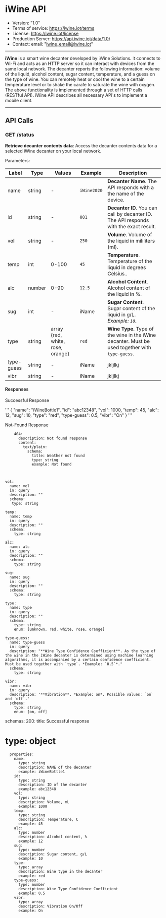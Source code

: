 # iWine API 

* Version: "1.0"
* Terms of service: https://iwine.iot/terms
* License: https://iwine.iot/license
* Production Server: https://api.iwine.iot/data/1.0/
* Contact: email: "iwine_email@iwine.iot"

- - -
**iWine** is a smart wine decanter developed by iWine Solutions. It connects to Wi-Fi and acts as an HTTP server so it can interact with devices from the same local network. The decanter reports the following information: volume of the liquid, alcohol content, sugar content, temperature, and a guess on the type of wine.  You can remotely heat or cool the wine to a certain temperature level or to shake the carafe to saturate the wine with oxygen. The above functionality is implemented through a set of HTTP calls (RESTful API). iWine API describes all necessary API's to implement a mobile client.
- - -

## API Calls

### GET /status

**Retrieve decanter contents data**: Access the decanter contents data for a selected iWine decanter on your local network.

Parameters:

Label | Type | Values | Example | Description
-----|-------|--------|---------|-------------
name | string|  - | `iWine2020`| **Decanter Name**. The API responds with a the name of the device.
id | string|  - | `001`| **Decanter ID**. You can call by decanter ID. The API responds with the exact result. 
vol | string|  - | `250`| **Volume**. Volume of the liquid in mililiters (ml). 
temp | int| 0-100 | `45`| **Temperature**. Temperature of the liquid in degrees Celsius..
alc | number|  0-90 | `12.5`| **Alcohol Content**. Alcohol content of the liquid in %.
sug | int|  - | iName| **Sugar Content**. Sugar content of the liquid in g/L. *Example: `10`*.
type | string| array {red, white, rose, orange} |`red`| **Wine Type**. Type of the wine in the iWine decanter. Must be used together with `type-guess`.
type-guess | string|  - | iName| jkljlkj
vibr | string|  - | iName| jkljlkj

#### Responses
        
Successful Response

'''
{
  "name": "iWineBottle1",
  "id": "abc12348",
  "vol": 1000,
  "temp": 45,
  "alc": 12,
  "sug": 10,
  "type": "red",
  "type-guess": 0.5,
  "vibr": "On"
}
'''

Not-Found Response

        404:
          description: Not found response
          content:
            text/plain:
              schema:
                title: Weather not found
                type: string
                example: Not found
  

     
    vol:     
      name: vol
      in: query
      description: ""
      schema:
       type: string

    temp:
      name: temp
      in: query
      description: ""
      schema:
        type: string

    alc:
      name: alc
      in: query
      description: ""
      schema:
        type: string

    sug:
      name: sug
      in: query
      description: ""
      schema:
        type: string

    type:          
      name: type
      in: query
      description: ""
      schema:
        type: string
        enum: [unknown, red, white, rose, orange]
    
    type-guess:          
      name: type-guess
      in: query
      description: "**Wine Type Confidence Coefficient**. As the type of the wine in the iWine decanter is determined using machine learning algorithms, it is accompanied by a certain confidence coefficient. Must be used together with `type`. *Example: `0.5`*."
      schema:
        type: string

    vibr:
      name: vibr
      in: query
      description: '**Vibration**. *Example: on*. Possible values: `on` and `off`.'
      schema:
        type: string
        enum: [on, off]
  schemas:
    200:
      title: Successful response
#      type: object
      properties:
        name:
          type: string
          description: NAME of the decanter
          example: iWineBottle1
        id:
          type: string
          description: ID of the decanter
          example: abc12348
        vol:
          type: string
          description: Volume, mL
          example: 1000
        temp:
          type: string
          description: Temperature, C
          example: 45
        alc:
          type: number
          description: Alcohol content, %
          example: 12
        sug:
          type: number
          description: Sugar content, g/L
          example: 10
        type:
          type: array
          description: Wine type in the decanter
          example: red
        type-guess:
          type: number
          description: Wine Type Confidence Coefficient
          example: 0.5
        vibr:
          type: array
          description: Vibration On/Off
          example: On

